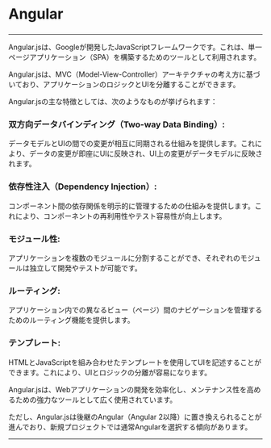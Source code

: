 # Angular
### 

---

Angular.jsは、Googleが開発したJavaScriptフレームワークです。これは、単一ページアプリケーション（SPA）を構築するためのツールとして利用されます。

Angular.jsは、MVC（Model-View-Controller）アーキテクチャの考え方に基づいており、アプリケーションのロジックとUIを分離することができます。

Angular.jsの主な特徴としては、次のようなものが挙げられます：

### 双方向データバインディング（Two-way Data Binding）: 
データモデルとUIの間での変更が相互に同期される仕組みを提供します。これにより、データの変更が即座にUIに反映され、UI上の変更がデータモデルに反映されます。
### 依存性注入（Dependency Injection）: 
コンポーネント間の依存関係を明示的に管理するための仕組みを提供します。これにより、コンポーネントの再利用性やテスト容易性が向上します。
### モジュール性: 
アプリケーションを複数のモジュールに分割することができ、それぞれのモジュールは独立して開発やテストが可能です。
### ルーティング: 
アプリケーション内での異なるビュー（ページ）間のナビゲーションを管理するためのルーティング機能を提供します。
### テンプレート: 
HTMLとJavaScriptを組み合わせたテンプレートを使用してUIを記述することができます。これにより、UIとロジックの分離が容易になります。

Angular.jsは、Webアプリケーションの開発を効率化し、メンテナンス性を高めるための強力なツールとして広く使用されています。

ただし、Angular.jsは後継のAngular（Angular 2以降）に置き換えられることが進んでおり、新規プロジェクトでは通常Angularを選択する傾向があります。

---
